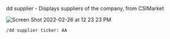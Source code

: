 dd supplier - Displays suppliers of the company, from CSIMarket

![Screen Shot 2022-02-26 at 12 23 23 PM](https://user-images.githubusercontent.com/85772166/155858008-4b78175a-f84d-44bf-8ec6-8a5c86ee537c.png)

```
/dd supplier ticker: AA
```

